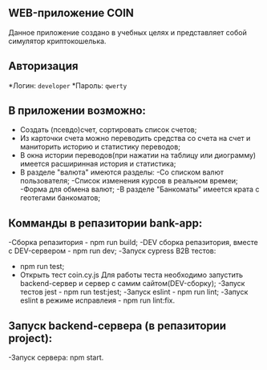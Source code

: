 ## WEB-приложение COIN

Данное приложение создано в учебных целях и представляет собой симулятор криптокошелька.

## Авторизация
  *Логин: `developer`
  *Пароль: `qwerty`

## В приложении возможно:
- Создать (псевдо)счет, сортировать список счетов;
- Из карточки счета можно переводить средства со счета на счет и маниторить историю и статистику переводов;
- В окна истории переводов(при нажатии на таблицу или диограмму) имеется расширинная история и статистика;
- В разделе "валюта" имеются разделы:
  -Со списком валют пользователя;
  -Список изменения курсов в реальном времеи;
  -Форма для обмена валют;
-В разделе "Банкоматы" имеется крата с геотегами банкоматов;

## Комманды в репазитории bank-app:
 -Сборка репазитория - npm run build;
 -DEV сборка  репазитория, вместе с DEV-сервером - npm run dev;
 -Запуск cypress B2B тестов:
  - npm run test;
  - Открыть тест coin.cy.js
  Для работы теста необходимо запустить backend-сервер и cервер с самим сайтом(DEV-сборку);
 -Запуск тестов jest - npm run test:jest;
 -Запуск eslint - npm run lint;
 -Запуск eslint в режиме исправлеия - npm run lint:fix.

## Запуск backend-сервера (в репазитории project):
  -Запуск сервера: npm start.


